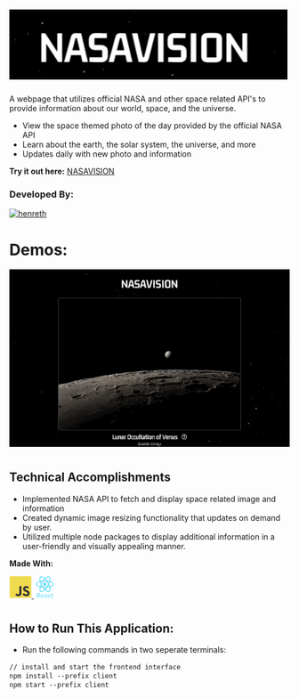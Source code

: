 
# <img src="title.png" width="500">

A webpage that utilizes official NASA and other space related API's to provide information about our world, space, and the universe.

* View the space themed photo of the day provided by the official NASA API
* Learn about the earth, the solar system, the universe, and more
* Updates daily with new photo and information

**Try it out here:** [NASAVISION](https://henreth.github.io/nasavision/)

### Developed By:

<a href="https://github.com/henreth" target="_blank" title="henreth">
  <img src="https://github.com/henreth.png?size=50" height="45" width="45" alt="henreth"/>
</a>

# Demos:

<img src="nasavision-demo.gif" width="850">

#
## Technical Accomplishments

* Implemented NASA API to fetch and display space related image and information
* Created dynamic image resizing functionality that updates on demand by user.
* Utilized multiple node packages to display additional information in a user-friendly and visually appealing manner.

**Made With:** 

<a href="https://developer.mozilla.org/en-US/docs/Web/JavaScript" target="_blank" rel="noreferrer"> <img src="https://raw.githubusercontent.com/devicons/devicon/master/icons/javascript/javascript-original.svg" alt="javascript" width="40" height="40"/> </a> 
<a href="https://reactjs.org/" target="_blank" rel="noreferrer"> <img src="https://raw.githubusercontent.com/devicons/devicon/master/icons/react/react-original-wordmark.svg" alt="react" width="40" height="40"/> </a> 


</p>

#
## How to Run This Application:
* Run the following commands in two seperate terminals:

```
// install and start the frontend interface
npm install --prefix client
npm start --prefix client 
```
